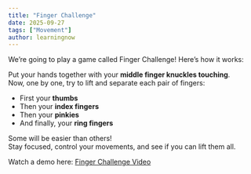 ```yaml
---
title: "Finger Challenge"
date: 2025-09-27
tags: ["Movement"]
author: learningnow
---
```


We’re going to play a game called Finger Challenge! Here’s how it works:

Put your hands together with your **middle finger knuckles touching**.  
Now, one by one, try to lift and separate each pair of fingers:

- First your **thumbs**
- Then your **index fingers**
- Then your **pinkies**
- And finally, your **ring fingers**

Some will be easier than others!  
Stay focused, control your movements, and see if you can lift them all.

Watch a demo here: [Finger Challenge Video](https://youtu.be/dp0sa7Z72R8)
